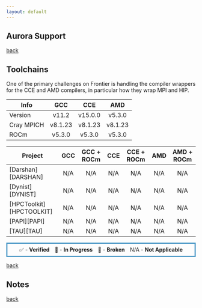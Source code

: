 ```yaml
---
layout: default
---
```


## Aurora Support

[back](./)

## Toolchains

One of the primary challenges on Frontier is handling the compiler wrappers
for the CCE and AMD compilers, in particular how they wrap MPI and HIP.

<table class="toolchain_table">
  <thead>
    <tr>
      <th>Info</th>
      <th style="text-align: center">GCC</th>
      <th style="text-align: center">CCE</th>
      <th style="text-align: center">AMD</th>
    </tr>
  </thead>
  <tbody>
    <tr>
      <td>
        Version
      </td>  <!-- Info -->
      <td style="text-align: center">v11.2</td>  <!-- GCC -->
      <td style="text-align: center">v15.0.0</td>  <!-- CCE -->
      <td style="text-align: center">v5.3.0</td>  <!-- AMD -->
    </tr>
    <tr>
      <td>
        Cray MPICH
      </td>  <!-- Info -->
      <td style="text-align: center">v8.1.23</td>  <!-- GCC -->
      <td style="text-align: center">v8.1.23</td>  <!-- CCE -->
      <td style="text-align: center">v8.1.23</td>  <!-- AMD -->
    </tr>
    <tr>
      <td>
        ROCm
      </td>  <!-- Info -->
      <td style="text-align: center">v5.3.0</td>  <!-- GCC -->
      <td style="text-align: center">v5.3.0</td>  <!-- CCE -->
      <td style="text-align: center">v5.3.0</td>  <!-- AMD -->
    </tr>
  </tbody>
</table>

<table class="status_table">
  <thead>
    <tr>
      <th>Project</th>
      <th style="text-align: center">GCC</th>
      <th style="text-align: center">GCC + ROCm</th>
      <th style="text-align: center">CCE</th>
      <th style="text-align: center">CCE + ROCm</th>
      <th style="text-align: center">AMD</th>
      <th style="text-align: center">AMD + ROCm</th>
    </tr>
  </thead>
  <tbody>
    <tr>
      <td markdown="span">
        [Darshan][DARSHAN]
      </td>
      <td class="na" style="text-align: center">N/A</td><!-- GCC -->
      <td class="na" style="text-align: center">N/A</td><!-- GCC + ROCm -->
      <td class="na" style="text-align: center">N/A</td><!-- CCE -->
      <td class="na" style="text-align: center">N/A</td><!-- CCE + ROCm -->
      <td class="na" style="text-align: center">N/A</td><!-- AMD -->
      <td class="na" style="text-align: center">N/A</td><!-- AMD + ROCm -->
    </tr>
    <tr>
      <td markdown="span">
        [Dynist][DYNIST]
      </td>
      <td class="na" style="text-align: center">N/A</td><!-- GCC -->
      <td class="na" style="text-align: center">N/A</td><!-- GCC + ROCm -->
      <td class="na" style="text-align: center">N/A</td><!-- CCE -->
      <td class="na" style="text-align: center">N/A</td><!-- CCE + ROCm -->
      <td class="na" style="text-align: center">N/A</td><!-- AMD -->
      <td class="na" style="text-align: center">N/A</td><!-- AMD + ROCm -->
    </tr>
    <tr>
      <td markdown="span">
        [HPCToolkit][HPCTOOLKIT]
      </td>
      <td class="na" style="text-align: center">N/A</td><!-- GCC -->
      <td class="na" style="text-align: center">N/A</td><!-- GCC + ROCm -->
      <td class="na" style="text-align: center">N/A</td><!-- CCE -->
      <td class="na" style="text-align: center">N/A</td><!-- CCE + ROCm -->
      <td class="na" style="text-align: center">N/A</td><!-- AMD -->
      <td class="na" style="text-align: center">N/A</td><!-- AMD + ROCm -->
    </tr>
    <tr>
      <td markdown="span">
        [PAPI][PAPI]
      </td>
      <td class="na" style="text-align: center">N/A</td><!-- GCC -->
      <td class="na" style="text-align: center">N/A</td><!-- GCC + ROCm -->
      <td class="na" style="text-align: center">N/A</td><!-- CCE -->
      <td class="na" style="text-align: center">N/A</td><!-- CCE + ROCm -->
      <td class="na" style="text-align: center">N/A</td><!-- AMD -->
      <td class="na" style="text-align: center">N/A</td><!-- AMD + ROCm -->
    </tr>
    <tr>
      <td markdown="span">
        [TAU][TAU]
      </td>
      <td class="na" style="text-align: center">N/A</td><!-- GCC -->
      <td class="na" style="text-align: center">N/A</td><!-- GCC + ROCm -->
      <td class="na" style="text-align: center">N/A</td><!-- CCE -->
      <td class="na" style="text-align: center">N/A</td><!-- CCE + ROCm -->
      <td class="na" style="text-align: center">N/A</td><!-- AMD -->
      <td class="na" style="text-align: center">N/A</td><!-- AMD + ROCm -->
    </tr>
  </tbody>
</table>

<p style="text-align:center; border-width:3px; border-style:solid; border-color:#4393c3; padding: 0.5em;">✅ - <b>Verified</b>&emsp;🔎 - <b>In Progress</b>&emsp;🚫 - <b>Broken</b>&emsp;N/A - <b>Not Applicable</b></p>

[back](./)

## Notes

[back](./)

[DARSHAN]: https://www.mcs.anl.gov/research/projects/darshan/
[DYNIST]: https://github.com/dyninst/dyninst
[HPCTOOLKIT]: https://hpctoolkit.org/
[PAPI]: https://icl.utk.edu/papi/
[TAU]: http://www.cs.uoregon.edu/research/tau/home.php
